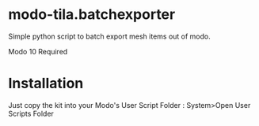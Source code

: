 # modo-tila.batchexporter
Simple python script to batch export mesh items out of modo.

Modo 10 Required

Installation
=======

Just copy the kit into your Modo's User Script Folder :  System>Open User Scripts Folder
